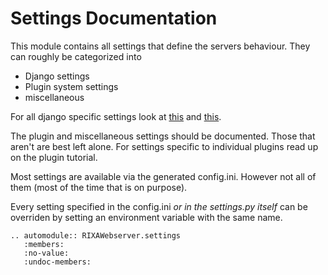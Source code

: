 # Settings Documentation

This module contains all settings that define the servers behaviour. They can roughly be categorized into

* Django settings
* Plugin system settings
* miscellaneous

For all django specific settings look at [this](https://docs.djangoproject.com/en/4.1/topics/settings/)
and [this](https://docs.djangoproject.com/en/4.1/ref/settings/).

The plugin and miscellaneous settings should be documented. Those that aren't are best left alone.
For settings specific to individual plugins read up on the plugin tutorial. 

Most settings are available via the generated config.ini. However not all of them (most of the time
that is on purpose).

Every setting specified in the config.ini *or in the settings.py itself* can be overriden by setting
an environment variable with the same name.


```{eval-rst}  
.. automodule:: RIXAWebserver.settings
   :members:
   :no-value:
   :undoc-members:
```


